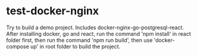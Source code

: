 # test-docker-nginx
Try to build a demo project. Includes docker-nginx-go-postgresql-react.
After installing docker, go and react, run the command 'npm install' in react folder first, then run the command 'npm run build', then use 'docker-compose up' in root folder to build the project.
